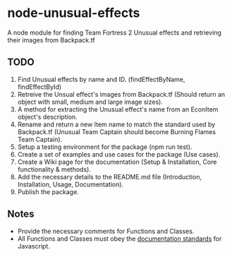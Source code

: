 # node-unusual-effects
A node module for finding Team Fortress 2 Unusual effects and retrieving their images from Backpack.tf

## TODO
1. Find Unusual effects by name and ID. (findEffectByName, findEffectById)
2. Retreive the Unsual effect's images from Backpack.tf (Should return an object with small, medium and large image sizes).
3. A method for extracting the Unusual effect's name from an EconItem object's description.
4. Rename and return a new Item name to match the standard used by Backpack.tf (Unusual Team Captain should become Burning Flames Team Captain).
5. Setup a testing environment for the package (npm run test).
6. Create a set of examples and use cases for the package (Use cases). 
7. Create a Wiki page for the documentation (Setup & Installation, Core functionality & methods).
8. Add the necessary details to the README.md file (Introduction, Installation, Usage, Documentation).
9. Publish the package. 

## Notes
- Provide the necessary comments for Functions and Classes. 
- All Functions and Classes must obey the [documentation standards](https://make.wordpress.org/core/handbook/best-practices/inline-documentation-standards/javascript/) for Javascript.
